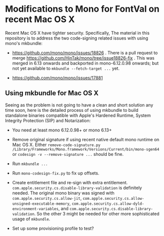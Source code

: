 # Modifications to Mono for FontVal on recent Mac OS X

Recent Mac OS X have tighter security. Specifically, The material in this repository is to address the two code-signing related issues with using
mono's mkbundle:

- https://github.com/mono/mono/issues/18826 . There is a pull request to merge https://github.com/HinTak/mono/tree/issue18826-fix . This was merged
in 6.13 onwards and backported in mono-6.12.0.98 onwards; but not yet available to `mkbundle --fetch-target ...` yet.

- https://github.com/mono/mono/issues/17881

## Using mkbundle for Mac OS X

Seeing as the problem is not going to have a clean and short solution any time soon, here is the detailed process of using mkbundle
to build standalone binaries compatible with Apple's Hardened Runtime, System Integrity Protection (SIP) and Notarization:

- You need at least mono 6.12.0.98+ or mono 6.13+

- Remove original signature if using recent native default mono runtime on Mac OS X. Either
`remove-code-signature.py /Library/Frameworks/Mono.framework/Versions/Current/bin/mono-sgen64` or `codesign -v --remove-signature ...` should be fine.

- Run `mkbundle ...`

- Run `mono-codesign-fix.py` to fix up offsets.

- Create entitlement file and re-sign with extra entitlement. `com.apple.security.cs.disable-library-validation` is definitely needed.
The original mono binary was signed with
`com.apple.security.cs.allow-jit`,
`com.apple.security.cs.allow-unsigned-executable-memory`,
`com.apple.security.cs.allow-dyld-environment-variables`,
and
`com.apple.security.cs.disable-library-validation`. So the other 3 might be needed for other more sophisticated usage of `mkbundle`.

- Set up some provisioning profile to test?
